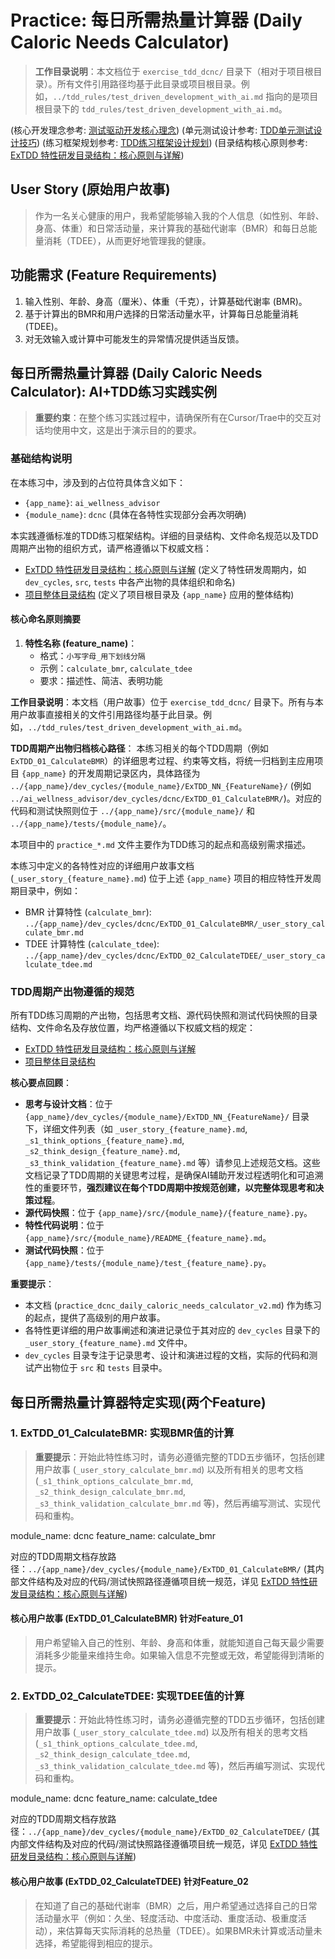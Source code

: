 # Practice: 每日所需热量计算器 (Daily Caloric Needs Calculator)

> **工作目录说明**：本文档位于 `exercise_tdd_dcnc/` 目录下（相对于项目根目录）。所有文件引用路径均基于此目录或项目根目录。例如，`../tdd_rules/test_driven_development_with_ai.md` 指向的是项目根目录下的 `tdd_rules/test_driven_development_with_ai.md`。


(核心开发理念参考: [测试驱动开发核心理念](../tdd_rules/test_driven_development_with_ai.md))
(单元测试设计参考: [TDD单元测试设计技巧](../tdd_rules/tdd_unit_test_design_techniques.md))
(练习框架规划参考: [TDD练习框架设计规划](../tdd_rules/planning_tdd_exercise.md))
(目录结构核心原则参考: [ExTDD 特性研发目录结构：核心原则与详解](../README_folder_feature.md))

## User Story (原始用户故事)
> 作为一名关心健康的用户，我希望能够输入我的个人信息（如性别、年龄、身高、体重）和日常活动量，来计算我的基础代谢率（BMR）和每日总能量消耗（TDEE），从而更好地管理我的健康。

## 功能需求 (Feature Requirements)
1.  输入性别、年龄、身高（厘米）、体重（千克），计算基础代谢率 (BMR)。
2.  基于计算出的BMR和用户选择的日常活动量水平，计算每日总能量消耗 (TDEE)。
3.  对无效输入或计算中可能发生的异常情况提供适当反馈。

## 每日所需热量计算器 (Daily Caloric Needs Calculator): AI+TDD练习实践实例

> **重要约束**：在整个练习实践过程中，请确保所有在Cursor/Trae中的交互对话均使用中文，这是出于演示目的的要求。

### 基础结构说明

在本练习中，涉及到的占位符具体含义如下：
*   `{app_name}`: `ai_wellness_advisor`
*   `{module_name}`: `dcnc` (具体在各特性实现部分会再次明确)

本实践遵循标准的TDD练习框架结构。详细的目录结构、文件命名规范以及TDD周期产出物的组织方式，请严格遵循以下权威文档：
*   [ExTDD 特性研发目录结构：核心原则与详解](../README_folder_feature.md) (定义了特性研发周期内，如 `dev_cycles`, `src`, `tests` 中各产出物的具体组织和命名)
*   [项目整体目录结构](../README_folders.md) (定义了项目根目录及 `{app_name}` 应用的整体结构)

#### 核心命名原则摘要

1.  **特性名称 (feature_name)**：
    *   格式：`小写字母_用下划线分隔`
    *   示例：`calculate_bmr`, `calculate_tdee`
    *   要求：描述性、简洁、表明功能

**工作目录说明**：本文档（用户故事）位于 `exercise_tdd_dcnc/` 目录下。所有与本用户故事直接相关的文件引用路径均基于此目录。例如，`../tdd_rules/test_driven_development_with_ai.md`。

**TDD周期产出物归档核心路径**：
本练习相关的每个TDD周期（例如 `ExTDD_01_CalculateBMR`）的详细思考过程、约束等文档，将统一归档到主应用项目 `{app_name}` 的开发周期记录区内，具体路径为 `../{app_name}/dev_cycles/{module_name}/ExTDD_NN_{FeatureName}/` (例如 `../ai_wellness_advisor/dev_cycles/dcnc/ExTDD_01_CalculateBMR/`)。对应的代码和测试快照则位于 `../{app_name}/src/{module_name}/` 和 `../{app_name}/tests/{module_name}/`。

本项目中的 `practice_*.md` 文件主要作为TDD练习的起点和高级别需求描述。

本练习中定义的各特性对应的详细用户故事文档 (`_user_story_{feature_name}.md`) 位于上述 `{app_name}` 项目的相应特性开发周期目录中，例如：
*   BMR 计算特性 (`calculate_bmr`): `../{app_name}/dev_cycles/dcnc/ExTDD_01_CalculateBMR/_user_story_calculate_bmr.md`
*   TDEE 计算特性 (`calculate_tdee`): `../{app_name}/dev_cycles/dcnc/ExTDD_02_CalculateTDEE/_user_story_calculate_tdee.md`

### TDD周期产出物遵循的规范

所有TDD练习周期的产出物，包括思考文档、源代码快照和测试代码快照的目录结构、文件命名及存放位置，均严格遵循以下权威文档的规定：
*   [ExTDD 特性研发目录结构：核心原则与详解](../README_folder_feature.md)
*   [项目整体目录结构](../README_folders.md)

**核心要点回顾**：
*   **思考与设计文档**：位于 `{app_name}/dev_cycles/{module_name}/ExTDD_NN_{FeatureName}/` 目录下，详细文件列表（如 `_user_story_{feature_name}.md`, `_s1_think_options_{feature_name}.md`, `_s2_think_design_{feature_name}.md`, `_s3_think_validation_{feature_name}.md` 等）请参见上述规范文档。这些文档记录了TDD周期的关键思考过程，是确保AI辅助开发过程透明化和可追溯性的重要环节，**强烈建议在每个TDD周期中按规范创建，以完整体现思考和决策过程**。
*   **源代码快照**：位于 `{app_name}/src/{module_name}/{feature_name}.py`。
*   **特性代码说明**：位于 `{app_name}/src/{module_name}/README_{feature_name}.md`。
*   **测试代码快照**：位于 `{app_name}/tests/{module_name}/test_{feature_name}.py`。

**重要提示**：
- 本文档 (`practice_dcnc_daily_caloric_needs_calculator_v2.md`) 作为练习的起点，提供了高级别的用户故事。
- 各特性更详细的用户故事阐述和演进记录位于其对应的 `dev_cycles` 目录下的 `_user_story_{feature_name}.md` 文件中。
- `dev_cycles` 目录专注于记录思考、设计和演进过程的文档，实际的代码和测试产出物位于 `src` 和 `tests` 目录中。

## 每日所需热量计算器特定实现(两个Feature)

### 1. ExTDD_01_CalculateBMR: 实现BMR值的计算

> **重要提示**：开始此特性练习时，请务必遵循完整的TDD五步循环，包括创建用户故事 (`_user_story_calculate_bmr.md`) 以及所有相关的思考文档 (`_s1_think_options_calculate_bmr.md`, `_s2_think_design_calculate_bmr.md`, `_s3_think_validation_calculate_bmr.md` 等)，然后再编写测试、实现代码和重构。

module_name: dcnc
feature_name: calculate_bmr

对应的TDD周期文档存放路径：`../{app_name}/dev_cycles/{module_name}/ExTDD_01_CalculateBMR/`
(其内部文件结构及对应的代码/测试快照路径遵循项目统一规范，详见 [ExTDD 特性研发目录结构：核心原则与详解](../README_folder_feature.md))

#### 核心用户故事 (ExTDD_01_CalculateBMR) 针对Feature_01
> 用户希望输入自己的性别、年龄、身高和体重，就能知道自己每天最少需要消耗多少能量来维持生命。如果输入信息不完整或无效，希望能得到清晰的提示。

### 2. ExTDD_02_CalculateTDEE: 实现TDEE值的计算

> **重要提示**：开始此特性练习时，请务必遵循完整的TDD五步循环，包括创建用户故事 (`_user_story_calculate_tdee.md`) 以及所有相关的思考文档 (`_s1_think_options_calculate_tdee.md`, `_s2_think_design_calculate_tdee.md`, `_s3_think_validation_calculate_tdee.md` 等)，然后再编写测试、实现代码和重构。

module_name: dcnc
feature_name: calculate_tdee

对应的TDD周期文档存放路径：`../{app_name}/dev_cycles/{module_name}/ExTDD_02_CalculateTDEE/`
(其内部文件结构及对应的代码/测试快照路径遵循项目统一规范，详见 [ExTDD 特性研发目录结构：核心原则与详解](../README_folder_feature.md))

#### 核心用户故事 (ExTDD_02_CalculateTDEE) 针对Feature_02
> 在知道了自己的基础代谢率（BMR）之后，用户希望通过选择自己的日常活动量水平（例如：久坐、轻度活动、中度活动、重度活动、极重度活动），来估算每天实际消耗的总热量（TDEE）。如果BMR未计算或活动量未选择，希望能得到相应的提示。